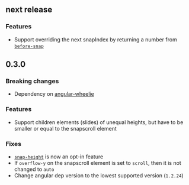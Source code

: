 ## next release

### Features
- Support overriding the next snapIndex by returning a number from
[`before-snap`](DOCS.md#before-snap)

## 0.3.0

### Breaking changes
- Dependency on [angular-wheelie](https://github.com/joelmukuthu/angular-wheelie)

### Features
- Support children elements (slides) of unequal heights, but have to be smaller
or equal to the snapscroll element

### Fixes
- [`snap-height`](DOCS.md#snap-height) is now an opt-in feature
- If `overflow-y` on the snapscroll element is set to `scroll`, then it is not
changed to `auto`
- Change angular dep version to the lowest supported version (`1.2.24`)
